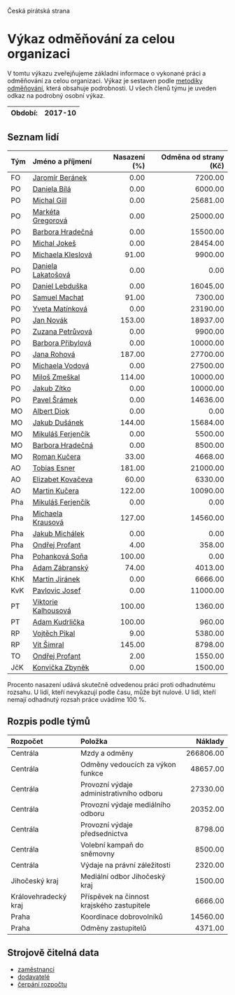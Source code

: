 Česká pirátská strana

Výkaz odměňování za celou organizaci
===========================

V tomtu výkazu zveřejňujeme základní informace o vykonané práci a odměňování
za celou organizaci. Výkaz je sestaven podle [metodiky odměňování][metodika],
která obsahuje podrobnosti. U všech členů týmu je uveden odkaz na podrobný osobní výkaz.

Období:                  | 2017-10
-----------------------  | --------------------


Seznam lidí
--------------

| Tým   | Jméno a příjmení                                                  |   Nasazení (%) |   Odměna od strany (Kč) |
|:------|:------------------------------------------------------------------|---------------:|------------------------:|
| FO    | [Jaromír Beránek](../../tymy/FO/2017/10/jaromir-beranek/)         |           0.00 |                 7200.00 |
| PO    | [Daniela Bílá](../../tymy/PO/2017/10/daniela-bila/)               |           0.00 |                 6000.00 |
| PO    | [Michal Gill](../../tymy/PO/2017/10/michal-gill/)                 |           0.00 |                25681.00 |
| PO    | [Markéta Gregorová](../../tymy/PO/2017/10/marketa-gregorova/)     |           0.00 |                25000.00 |
| PO    | [Barbora Hradečná](../../tymy/PO/2017/10/barbora-hradecna/)       |           0.00 |                15500.00 |
| PO    | [Michal Jokeš](../../tymy/PO/2017/10/michal-jokes/)               |           0.00 |                28454.00 |
| PO    | [Michaela Kleslová](../../tymy/PO/2017/10/michaela-kleslova/)     |          91.00 |                 9900.00 |
| PO    | [Daniela Lakatošová](../../tymy/PO/2017/10/daniela-lakatosova/)   |           0.00 |                    0.00 |
| PO    | [Daniel Lebduška](../../tymy/PO/2017/10/daniel-lebduska/)         |           0.00 |                16045.00 |
| PO    | [Samuel Machat](../../tymy/PO/2017/10/samuel-machat/)             |          91.00 |                 7300.00 |
| PO    | [Yveta Matínková](../../tymy/PO/2017/10/yveta-matinkova/)         |           0.00 |                23190.00 |
| PO    | [Jan Novák](../../tymy/PO/2017/10/jan-novak/)                     |         153.00 |                18937.00 |
| PO    | [Zuzana Petrůvová](../../tymy/PO/2017/10/zuzana-petruvova/)       |           0.00 |                 9900.00 |
| PO    | [Barbora Přibylová](../../tymy/PO/2017/10/barbora-pribylova/)     |           0.00 |                10000.00 |
| PO    | [Jana Rohová](../../tymy/PO/2017/10/jana-rohova/)                 |         187.00 |                27700.00 |
| PO    | [Michaela Vodová](../../tymy/PO/2017/10/michaela-vodova/)         |           0.00 |                27500.00 |
| PO    | [Miloš Zmeškal](../../tymy/PO/2017/10/milos-zmeskal/)             |         114.00 |                10000.00 |
| PO    | [Jakub Zítko](../../tymy/PO/2017/10/jakub-zitko/)                 |           0.00 |                10000.00 |
| PO    | [Pavel Šrámek](../../tymy/PO/2017/10/pavel-sramek/)               |           0.00 |                14636.00 |
| MO    | [Albert Diok](../../tymy/MO/2017/10/albert-diok/)                 |           0.00 |                    0.00 |
| MO    | [Jakub Dušánek](../../tymy/MO/2017/10/jakub-dusanek/)             |         144.00 |                15684.00 |
| MO    | [Mikuláš Ferjenčík](../../tymy/MO/2017/10/mikulas-ferjencik/)     |           0.00 |                 5500.00 |
| MO    | [Barbora Hradečná](../../tymy/MO/2017/10/barbora-hradecna/)       |           0.00 |                 8500.00 |
| MO    | [Roman Kučera](../../tymy/MO/2017/10/roman-kucera/)               |          33.00 |                 4668.00 |
| AO    | [Tobias Esner](../../tymy/AO/2017/10/tobias-esner/)               |         181.00 |                21000.00 |
| AO    | [Elizabet Kovačeva](../../tymy/AO/2017/10/elizabet-kovaceva/)     |          60.00 |                 6330.00 |
| AO    | [Martin Kučera](../../tymy/AO/2017/10/martin-kucera/)             |         122.00 |                10090.00 |
| Pha   | [Mikuláš Ferjenčík](../../tymy/Pha/2017/10/mikulas-ferjencik/)    |           0.00 |                    0.00 |
| Pha   | [Michaela Krausová](../../tymy/Pha/2017/10/michaela-krausova/)    |         127.00 |                14560.00 |
| Pha   | [Jakub Michálek](../../tymy/Pha/2017/10/jakub-michalek/)          |           0.00 |                    0.00 |
| Pha   | [Ondřej Profant](../../tymy/Pha/2017/10/ondrej-profant/)          |           4.00 |                  358.00 |
| Pha   | [Pohanková Soňa](../../tymy/Pha/2017/10/pohankova-sona/)          |         100.00 |                    0.00 |
| Pha   | [Adam Zábranský](../../tymy/Pha/2017/10/adam-zabransky/)          |          74.00 |                 4013.00 |
| KhK   | [Martin Jiránek](../../tymy/KhK/2017/10/martin-jiranek/)          |           0.00 |                 6666.00 |
| KvK   | [Pavlovic Josef](../../tymy/KvK/2017/10/pavlovic-josef/)          |           0.00 |                11000.00 |
| PT    | [Viktorie Kalhousová](../../tymy/PT/2017/10/viktorie-kalhousova/) |         100.00 |                 1360.00 |
| PT    | [Adam Kudrlička](../../tymy/PT/2017/10/adam-kudrlicka/)           |         100.00 |                  960.00 |
| RP    | [Vojtěch Pikal](../../tymy/RP/2017/10/vojtech-pikal/)             |           9.00 |                 5380.00 |
| RP    | [Vít Šimral](../../tymy/RP/2017/10/vit-simral/)                   |         145.00 |                 8798.00 |
| TO    | [Ondřej Profant](../../tymy/TO/2017/10/ondrej-profant/)           |           2.00 |                 1550.00 |
| JčK   | [Konvička Zbyněk](../../tymy/JčK/2017/10/konvicka-zbynek/)        |           0.00 |                 1500.00 |

Procento nasazení udává skutečně odvedenou práci proti odhadnutému rozsahu. 
U lidí, kteří nevykazují podle času, může být nulové. U lidí, kteří nemají odhadnutý rozsah
práce uvádíme 100 %.

Rozpis podle týmů
-----------------

| Rozpočet             | Položka                                    |   Náklady |
|:---------------------|:-------------------------------------------|----------:|
| Centrála             | Mzdy a odměny                              | 266806.00 |
| Centrála             | Odměny vedoucích za výkon funkce           |  48657.00 |
| Centrála             | Provozní výdaje administrativního odboru   |  27330.00 |
| Centrála             | Provozní výdaje mediálního odboru          |  20352.00 |
| Centrála             | Provozní výdaje předsednictva              |   8798.00 |
| Centrála             | Volební kampaň do sněmovny                 |   8500.00 |
| Centrála             | Výdaje na právní záležitosti               |   2320.00 |
| Jihočeský kraj       | Mediální odbor Jihočeský kraj              |   1500.00 |
| Královehradecký kraj | Příspěvek na činnost krajského zastupitele |   6666.00 |
| Praha                | Koordinace dobrovolníků                    |  14560.00 |
| Praha                | Odměny zastupitelů                         |   4371.00 |

Strojově čitelná data
-------------------

* [zaměstnanci](zamestnanci.tsv)
* [dodavatelé](dodavatele.tsv)
* [čerpání rozpočtu](cerpani_rozpoctu.tsv)

[metodika]: https://redmine.pirati.cz/projects/po/wiki/Odmenovani
